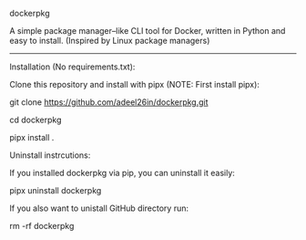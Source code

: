 dockerpkg

A simple package manager–like CLI tool for Docker, written in Python and easy to install. (Inspired by Linux package managers)

---

Installation (No requirements.txt):

Clone this repository and install with pipx (NOTE: First install pipx):

git clone https://github.com/adeel26in/dockerpkg.git


cd dockerpkg


pipx install .

Uninstall instrcutions:

If you installed dockerpkg via pip, you can uninstall it easily:

pipx uninstall dockerpkg

If you also want to unistall GitHub directory run:

rm -rf dockerpkg

